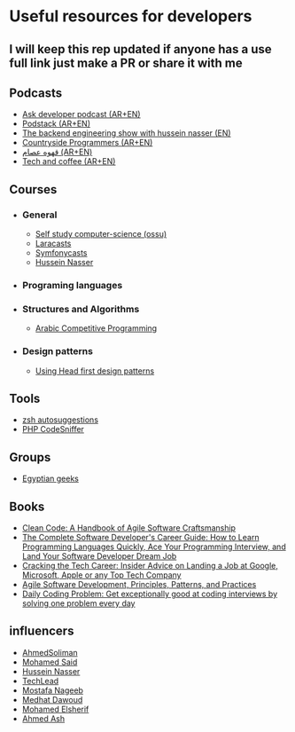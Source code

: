 # Useful resources for developers
## I will keep this rep updated if anyone has a use full link just make a PR or share it with me
## Podcasts
- [Ask developer podcast (AR+EN)](https://podcasts.apple.com/us/podcast/ask-developer-podcast-54-interview-ahmed-essam-%D8%A7%D9%84%D8%B1%D8%AD%D9%84%D8%A9/id627390638?i=1000419843129&l=nl)
- [Podstack (AR+EN)](https://podcasts.apple.com/eg/podcast/podstack/id1548183413)
- [The backend engineering show with hussein nasser (EN)](https://podcasts.apple.com/eg/podcast/the-backend-engineering-show-with-hussein-nasser/id1330350799)
- [Countryside Programmers (AR+EN)](https://podcasts.apple.com/eg/podcast/countryside-programmers/id1546286973)
- [قهوه عصام (AR+EN)](https://podcasts.apple.com/eg/podcast/%D9%82%D9%87%D9%88%D8%A9-%D8%B9%D8%B5%D8%A7%D9%85/id1519535081)
- [Tech and coffee (AR+EN)](https://podcasts.apple.com/eg/podcast/tech-and-coffee/id1493504725)

## Courses 
- ### General 
    - [Self study computer-science (ossu)](https://github.com/ossu/computer-science)
    - [Laracasts](https://laracasts.com/)
    - [Symfonycasts](https://symfonycasts.com/courses#all)
    - [Hussein Nasser](https://www.youtube.com/user/GISIGeometry)
- ### Programing languages 
- ### Structures and Algorithms
    - [Arabic Competitive Programming](https://www.youtube.com/user/nobody123497)
- ### Design patterns
    - [Using Head first design patterns](https://www.youtube.com/playlist?list=PLrhzvIcii6GNjpARdnO4ueTUAVR9eMBpc)

## Tools
- [zsh autosuggestions](https://github.com/zsh-users/zsh-autosuggestions)
- [PHP CodeSniffer](https://github.com/squizlabs/PHP_CodeSniffer)
## Groups
- [Egyptian geeks](https://www.facebook.com/groups/egyptian.geeks)

## Books
- [Clean Code: A Handbook of Agile Software Craftsmanship](https://www.google.com/search?q=clean+code+book&rlz=1C5CHFA_enEG943EG943&oq=clean+code+book+&aqs=chrome..69i57j0l8j46.6904j0j7&sourceid=chrome&ie=UTF-8)
- [The Complete Software Developer's Career Guide: How to Learn Programming Languages Quickly, Ace Your Programming Interview, and Land Your Software Developer Dream Job](https://www.goodreads.com/book/show/35674293-the-complete-software-developer-s-career-guide)
- [Cracking the Tech Career: Insider Advice on Landing a Job at Google, Microsoft, Apple or any Top Tech Company](https://www.goodreads.com/book/show/29408498-cracking-the-tech-career)
- [Agile Software Development, Principles, Patterns, and Practices](https://www.goodreads.com/book/show/84985.Agile_Software_Development_Principles_Patterns_and_Practices)
- [Daily Coding Problem: Get exceptionally good at coding interviews by solving one problem every day](https://www.goodreads.com/book/show/44151058-daily-coding-problem)
## influencers
- [AhmedSoliman](https://twitter.com/AhmedSoliman)
- [Mohamed Said](https://twitter.com/themsaidn)
- [Hussein Nasser](https://twitter.com/hnasr)
- [TechLead](https://twitter.com/techleadhd)
- [Mostafa Nageeb](https://twitter.com/MostafaNageeb)
- [Medhat Dawoud](https://twitter.com/Med7atDawoud)
- [Mohamed Elsherif](https://twitter.com/Bashmohandes)
- [Ahmed Ash](https://twitter.com/ahmedash95)
